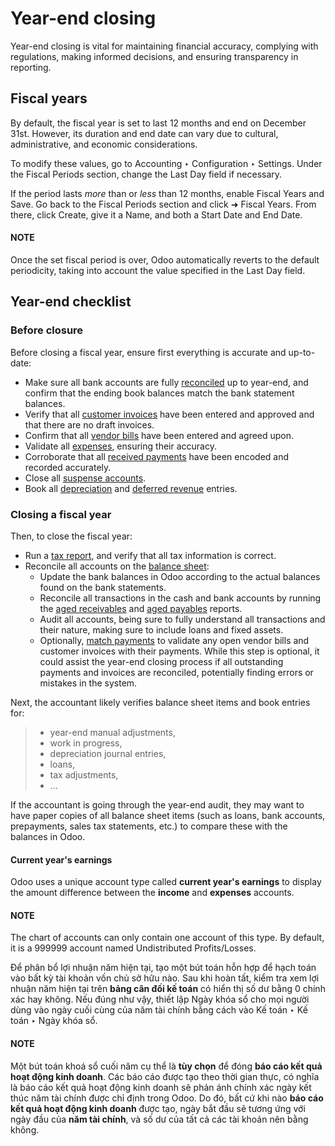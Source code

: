# Year-end closing

Year-end closing is vital for maintaining financial accuracy, complying with regulations, making
informed decisions, and ensuring transparency in reporting.

<a id="year-end-fiscal-years"></a>

## Fiscal years

By default, the fiscal year is set to last 12 months and end on December 31st. However, its duration
and end date can vary due to cultural, administrative, and economic considerations.

To modify these values, go to Accounting ‣ Configuration ‣ Settings. Under the
Fiscal Periods section, change the Last Day field if necessary.

If the period lasts *more* than or *less* than 12 months, enable Fiscal Years and
Save. Go back to the Fiscal Periods section and click ➜ Fiscal
Years. From there, click Create, give it a Name, and both a
Start Date and End Date.

#### NOTE
Once the set fiscal period is over, Odoo automatically reverts to the default periodicity, taking
into account the value specified in the Last Day field.

<a id="year-end-checklist"></a>

## Year-end checklist

### Before closure

Before closing a fiscal year, ensure first everything is accurate and up-to-date:

- Make sure all bank accounts are fully [reconciled](applications/finance/accounting/bank/reconciliation.md) up to year-end,
  and confirm that the ending book balances match the bank statement balances.
- Verify that all [customer invoices](applications/finance/accounting/customer_invoices.md) have been entered and
  approved and that there are no draft invoices.
- Confirm that all [vendor bills](applications/finance/accounting/vendor_bills.md) have been entered and agreed upon.
- Validate all [expenses](applications/finance/expenses.md), ensuring their accuracy.
- Corroborate that all [received payments](applications/finance/accounting/payments.md) have been encoded and recorded
  accurately.
- Close all [suspense accounts](applications/finance/accounting/bank.md#bank-accounts-suspense).
- Book all [depreciation](applications/finance/accounting/vendor_bills/assets.md) and [deferred revenue](applications/finance/accounting/customer_invoices/deferred_revenues.md) entries.

### Closing a fiscal year

Then, to close the fiscal year:

- Run a [tax report](applications/finance/accounting/reporting.md#accounting-reporting-tax-report), and verify that all tax information is
  correct.
- Reconcile all accounts on the [balance sheet](applications/finance/accounting/reporting.md#accounting-reporting-balance-sheet):
  - Update the bank balances in Odoo according to the actual balances found on the bank statements.
  - Reconcile all transactions in the cash and bank accounts by running the [aged receivables](applications/finance/accounting/reporting.md#accounting-reporting-aged-receivable) and [aged payables](applications/finance/accounting/reporting.md#accounting-reporting-aged-payable) reports.
  - Audit all accounts, being sure to fully understand all transactions and their nature, making
    sure to include loans and fixed assets.
  - Optionally, [match payments](applications/finance/accounting/payments.md#accounting-payments-auto-reconcile-tool) to validate any open
    vendor bills and customer invoices with their payments. While this step is optional, it could
    assist the year-end closing process if all outstanding payments and invoices are reconciled,
    potentially finding errors or mistakes in the system.

Next, the accountant likely verifies balance sheet items and book entries for:

> - year-end manual adjustments,
> - work in progress,
> - depreciation journal entries,
> - loans,
> - tax adjustments,
> - ...

If the accountant is going through the year-end audit, they may want to have paper copies of all
balance sheet items (such as loans, bank accounts, prepayments, sales tax statements, etc.) to
compare these with the balances in Odoo.

#### Current year's earnings

Odoo uses a unique account type called **current year's earnings** to display the amount difference
between the **income** and **expenses** accounts.

#### NOTE
The chart of accounts can only contain one account of this type. By default, it is a 999999
account named Undistributed Profits/Losses.

Để phân bổ lợi nhuận năm hiện tại, tạo một bút toán hỗn hợp để hạch toán vào bất kỳ tài khoản vốn chủ sở hữu nào. Sau khi hoàn tất, kiểm tra xem lợi nhuận năm hiện tại trên **bảng cân đối kế toán** có hiển thị số dư bằng 0 chính xác hay không. Nếu đúng như vậy, thiết lập Ngày khóa sổ cho mọi người dùng vào ngày cuối cùng của năm tài chính bằng cách vào Kế toán ‣ Kế toán ‣ Ngày khóa sổ.

#### NOTE
Một bút toán khoá sổ cuối năm cụ thể là **tùy chọn** để đóng **báo cáo kết quả hoạt động kinh doanh**. Các báo cáo được tạo theo thời gian thực, có nghĩa là báo cáo kết quả hoạt động kinh doanh sẽ phản ánh chính xác ngày kết thúc năm tài chính được chỉ định trong Odoo. Do đó, bất cứ khi nào **báo cáo kết quả hoạt động kinh doanh** được tạo, ngày bắt đầu sẽ tương ứng với ngày đầu của **năm tài chính**, và số dư của tất cả các tài khoản nên bằng không.
